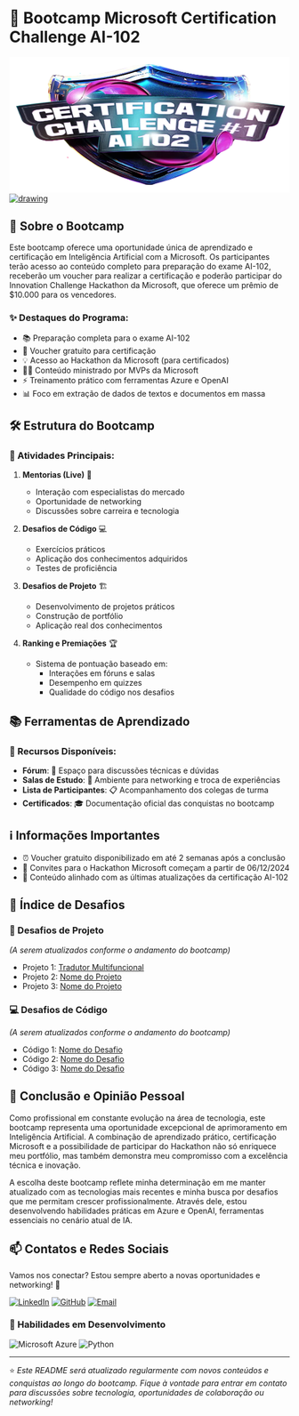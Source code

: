# 🚀 Bootcamp Microsoft Certification Challenge AI-102

<a href="https://www.dio.me/bootcamp/microsoft-ai-102">
  <img src="img/badge.webp" align='center' alt="Microsoft Bootcamp logo" width="509" height="244"/>
</a>
<a href="https://www.dio.me/users/julio_okuda">
  <img src="https://hermes.dio.me/public-users/julio_okuda/share/5a0d73200e1270482bb86bdeb079f23c.png" align='center' alt="drawing" width="550" heigth="250"/>
</a>

## 🎯 Sobre o Bootcamp

Este bootcamp oferece uma oportunidade única de aprendizado e certificação em Inteligência Artificial com a Microsoft. Os participantes terão acesso ao conteúdo completo para preparação do exame AI-102, receberão um voucher para realizar a certificação e poderão participar do Innovation Challenge Hackathon da Microsoft, que oferece um prêmio de $10.000 para os vencedores.

### ✨ Destaques do Programa:

- 📚 Preparação completa para o exame AI-102
- 🎫 Voucher gratuito para certificação
- 💡 Acesso ao Hackathon da Microsoft (para certificados)
- 👨‍🏫 Conteúdo ministrado por MVPs da Microsoft
- ⚡ Treinamento prático com ferramentas Azure e OpenAI
- 📊 Foco em extração de dados de textos e documentos em massa

## 🛠️ Estrutura do Bootcamp

### 📌 Atividades Principais:

1. **Mentorias (Live)** 🎥
   - Interação com especialistas do mercado
   - Oportunidade de networking
   - Discussões sobre carreira e tecnologia
   
2. **Desafios de Código** 💻
   - Exercícios práticos
   - Aplicação dos conhecimentos adquiridos
   - Testes de proficiência

3. **Desafios de Projeto** 🏗️
   - Desenvolvimento de projetos práticos
   - Construção de portfólio
   - Aplicação real dos conhecimentos

4. **Ranking e Premiações** 🏆
   - Sistema de pontuação baseado em:
     - Interações em fóruns e salas
     - Desempenho em quizzes
     - Qualidade do código nos desafios

## 📚 Ferramentas de Aprendizado

### 🔧 Recursos Disponíveis:

- **Fórum**: 💬 Espaço para discussões técnicas e dúvidas
- **Salas de Estudo**: 👥 Ambiente para networking e troca de experiências
- **Lista de Participantes**: 📋 Acompanhamento dos colegas de turma
- **Certificados**: 🎓 Documentação oficial das conquistas no bootcamp

## ℹ️ Informações Importantes

- ⏰ Voucher gratuito disponibilizado em até 2 semanas após a conclusão
- 📅 Convites para o Hackathon Microsoft começam a partir de 06/12/2024
- 📘 Conteúdo alinhado com as últimas atualizações da certificação AI-102

## 📂 Índice de Desafios

### 🚀 Desafios de Projeto
*(A serem atualizados conforme o andamento do bootcamp)*

- Projeto 1: [Tradutor Multifuncional](https://github.com/Jcnok/Bootcamp-Microsoft-Certification-Challenge--1-AI_102/tree/master/desafios_de_projeto/desafio_1#-tradutor-multifuncional)
- Projeto 2: [Nome do Projeto]()
- Projeto 3: [Nome do Projeto]()

### 💻 Desafios de Código
*(A serem atualizados conforme o andamento do bootcamp)*

- Código 1: [Nome do Desafio]()
- Código 2: [Nome do Desafio]()
- Código 3: [Nome do Desafio]()

## 🎯 Conclusão e Opinião Pessoal

Como profissional em constante evolução na área de tecnologia, este bootcamp representa uma oportunidade excepcional de aprimoramento em Inteligência Artificial. A combinação de aprendizado prático, certificação Microsoft e a possibilidade de participar do Hackathon não só enriquece meu portfólio, mas também demonstra meu compromisso com a excelência técnica e inovação.

A escolha deste bootcamp reflete minha determinação em me manter atualizado com as tecnologias mais recentes e minha busca por desafios que me permitam crescer profissionalmente. Através dele, estou desenvolvendo habilidades práticas em Azure e OpenAI, ferramentas essenciais no cenário atual de IA.

## 📫 Contatos e Redes Sociais

Vamos nos conectar? Estou sempre aberto a novas oportunidades e networking! 🤝

[![LinkedIn](https://img.shields.io/badge/LinkedIn-0077B5?style=for-the-badge&logo=linkedin&logoColor=white)](https://www.linkedin.com/in/juliookuda/)
[![GitHub](https://img.shields.io/badge/GitHub-100000?style=for-the-badge&logo=github&logoColor=white)](https://github.com/Jcnok)
[![Email](https://img.shields.io/badge/Email-D14836?style=for-the-badge&logo=gmail&logoColor=white)](mailto:julio.okuda@gmail.com)


### 🎯 Habilidades em Desenvolvimento
![Microsoft Azure](https://img.shields.io/badge/Microsoft_Azure-0089D6?style=for-the-badge&logo=microsoft-azure&logoColor=white)
![Python](https://img.shields.io/badge/Python-14354C?style=for-the-badge&logo=python&logoColor=white)

---

⭐ *Este README será atualizado regularmente com novos conteúdos e conquistas ao longo do bootcamp. Fique à vontade para entrar em contato para discussões sobre tecnologia, oportunidades de colaboração ou networking!*